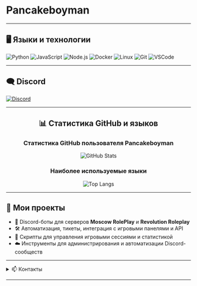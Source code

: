 # Pancakeboyman

---

## 🖥️ Языки и технологии

![Python](https://img.shields.io/badge/Python-3776AB?style=flat-square&logo=python&logoColor=white)
![JavaScript](https://img.shields.io/badge/JavaScript-F7B93E?style=flat-square&logo=javascript&logoColor=white)
![Node.js](https://img.shields.io/badge/Node.js-339933?style=flat-square&logo=node.js&logoColor=white)
![Docker](https://img.shields.io/badge/Docker-2496ED?style=flat-square&logo=docker&logoColor=white)
![Linux](https://img.shields.io/badge/Linux-333333?style=flat-square&logo=linux)
![Git](https://img.shields.io/badge/Git-F05032?style=flat-square&logo=git&logoColor=white)
![VSCode](https://img.shields.io/badge/VS%20Code-007ACC?style=flat-square&logo=visualstudiocode&logoColor=white)

---

## 🗨️ Discord

[![Discord](https://img.shields.io/badge/Discord-Pancakeboyman__8-5865F2?style=flat-square&logo=discord&logoColor=white)](https://discord.com/users/1133665013794607114)

---

<h2 align="center">📊 Статистика GitHub и языков</h2>

<h3 align="center">Статистика GitHub пользователя Pancakeboyman</h3>

<p align="center">
  <img src="https://github-readme-stats.vercel.app/api?username=Pancakeboyman&show_icons=true&theme=tokyonight&locale=ru&card_width=600" alt="GitHub Stats" />
</p>

<h3 align="center">Наиболее используемые языки</h3>

<p align="center">
  <img src="https://github-readme-stats.vercel.app/api/top-langs/?username=Pancakeboyman&theme=tokyonight&locale=ru&card_width=600" alt="Top Langs" />
</p>

---

## 📁 Мои проекты

- 🤖 Discord-боты для серверов **Moscow RolePlay** и **Revolution Roleplay**
- 🛠️ Автоматизация, тикеты, интеграция с игровыми панелями и API
- 🔧 Скрипты для управления игровыми сессиями и статистикой
- ☁️ Инструменты для администрирования и автоматизации Discord-сообществ

---

<details>
<summary>📫 Контакты</summary>

- Discord: [Pancakeboyman_8](https://discord.com/users/1133665013794607114)
- Telegram: [Pancakeboyman_8](https://t.me/pancakeboymancreates)
- GitHub: [Pancakeboyman](https://github.com/Pancakeboyman)

</details>

---

